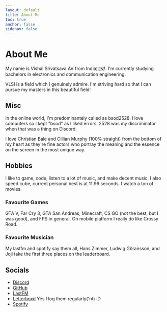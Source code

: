 ```yaml
---
layout: default
title: About Me
toc: true
anchor: false
sidenav: false
---
```

# About Me

My name is Vishal Srivatsava AV from <span class="hover-flag">India<span class="flag">&#127470;&#127475;</span></span>!. I'm currently studying bachelors in electronics and communication engineering.

VLSI is a field which I genuinely admire. I'm striving hard so that I can pursue my masters in this beautiful field!

## Misc
In the online world, I'm predominantely called as <span class="cb">bsod2528</span>. I love computers so I kept "bsod" as I liked errors. 2528 was my discriminator when that was a thing on
Discord. 

I love Christian Bale and Cillian Murphy (100% straight) from the bottom of my heart as they're fine actors who portray the meaning and the essence on the screen in the most unique way.

## Hobbies
I like to game, code, listen to a lot of music, and make decent music. I also speed cube, current personal best is at <span class="cb">11.96</span> seconds. I watch a ton of movies.

### Favourite Games
GTA V, Far Cry 3, GTA San Andreas, Minecraft, CS GO (not the best, but I was good), and FPS in general. On mobile platform I really do like Crossy Road.

### Favourite Musician
My lastfm and spotify say them all, Hans Zimmer, Ludwig Göransson, and Joji take the first three places on the leaderboard.

## Socials

- [Discord](https://discord.com/users/750979369001811982)
- [GitHub](https://github.com/bsod2528)
- [LastFM](https://www.last.fm/user/BSOD2528)
- [Letterboxd](https://letterboxd.com/bsod2528/) Yes I log them regularly('nt) :D
- [Spotify](https://open.spotify.com/user/hsne7tb0pgowleur3x60ieu1w?si=3ca3469db62f4501)
